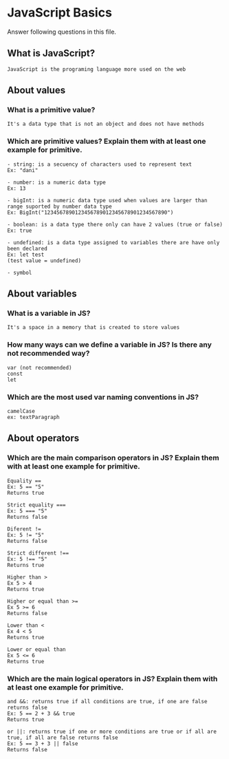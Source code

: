 # JavaScript Basics

Answer following questions in this file.

## What is JavaScript?

```
JavaScript is the programing language more used on the web
```

## About values

### What is a primitive value?

```
It's a data type that is not an object and does not have methods
```

### Which are primitive values? Explain them with at least one example for primitive.

```
- string: is a secuency of characters used to represent text
Ex: "dani"

- number: is a numeric data type
Ex: 13

- bigInt: is a numeric data type used when values are larger than range suported by number data type
Ex: BigInt("1234567890123456789012345678901234567890")

- boolean: is a data type there only can have 2 values (true or false)
Ex: true

- undefined: is a data type assigned to variables there are have only been declared 
Ex: let test 
(test value = undefined)

- symbol
```

## About variables

### What is a variable in JS?

```
It's a space in a memory that is created to store values
```

### How many ways can we define a variable in JS? Is there any not recommended way?

```
var (not recommended)
const
let
```

### Which are the most used var naming conventions in JS?

```
camelCase
ex: textParagraph
```

## About operators

### Which are the main comparison operators in JS? Explain them with at least one example for primitive.

```
Equality ==
Ex: 5 == "5"
Returns true

Strict equality ===
Ex: 5 === "5"
Returns false

Diferent != 
Ex: 5 != "5"
Returns false

Strict different !==
Ex: 5 !== "5"
Returns true

Higher than >
Ex 5 > 4
Returns true

Higher or equal than >=
Ex 5 >= 6
Returns false

Lower than <
Ex 4 < 5
Returns true

Lower or equal than
Ex 5 <= 6
Returns true
```

### Which are the main logical operators in JS? Explain them with at least one example for primitive.

```
and &&: returns true if all conditions are true, if one are false returns false
Ex: 5 == 2 + 3 && true
Returns true

or ||: returns true if one or more conditions are true or if all are true, if all are false returns false
Ex: 5 == 3 + 3 || false
Returns false
```
